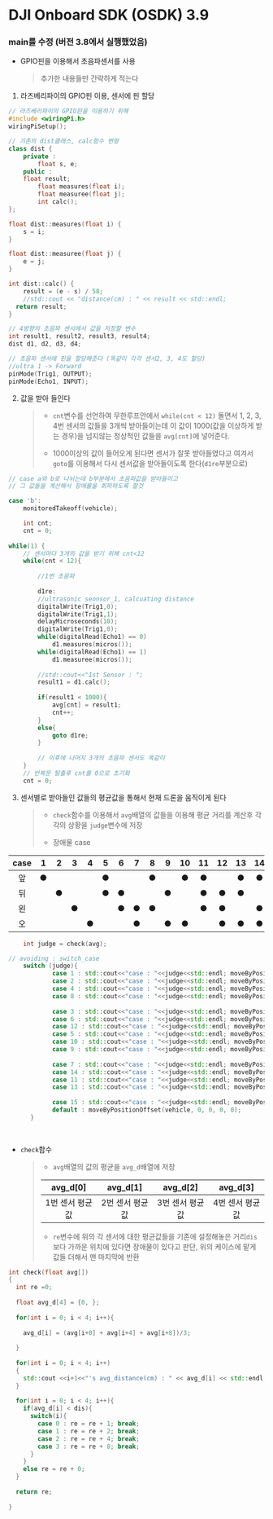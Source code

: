 # DJI Onboard SDK (OSDK) 3.9

###  main를 수정 (버전 3.8에서 실행했었음)

- GPIO핀을 이용해서 초음파센서를 사용

  > 추가한 내용들만 간략하게 적는다

1. 라즈베리파이의 GPIO핀 이용, 센서에 핀 할당

```c++
// 라즈베리파이의 GPIO핀을 이용하기 위해
#include <wiringPi.h>
wiringPiSetup();

// 기존의 dist클래스, calc함수 변형
class dist {
	private :
		float s, e;
	public :
    float result;
		float measures(float i);
		float measuree(float j);
		int calc();
};

float dist::measures(float i) {
	s = i;
}

float dist::measuree(float j) {
	e = j;
}

int dist::calc() {
	result = (e - s) / 58;
	//std::cout << "distance(cm) : " << result << std::endl;
  return result;
}

// 4방향의 초음파 센서에서 값을 저장할 변수
int result1, result2, result3, result4;
dist d1, d2, d3, d4;

// 초음파 센서에 핀을 할당해준다 (똑같이 각각 센서2, 3, 4도 할당)
//ultra 1 -> Forward
pinMode(Trig1, OUTPUT);
pinMode(Echo1, INPUT);
```

2. 값을 받아 들인다

   >- ```cnt```변수를 선언하여 무한루프안에서 ```while(cnt < 12)``` 돌면서 1, 2, 3, 4번 센서의 값들을 3개씩 받아들이는데 이 값이 1000(값을 이상하게 받는 경우)을 넘지않는 정상적인 값들을 ```avg[cnt]```에 넣어준다.
   >
   >- 1000이상의 값이 들어오게 된다면 센서가 잘못 받아들였다고 여겨서 ```goto```를 이용해서 다시 센서값을 받아들이도록 한다(```d1re```부분으로)

```c++
// case a와 b로 나뉘는데 b부분에서 초음파값을 받아들이고
// 그 값들을 계산해서 장애물을 회피하도록 할것

case 'b':
	monitoredTakeoff(vehicle);

	int cnt;
    cnt = 0;
    
while(1) {
    // 센서마다 3개의 값을 받기 위해 cnt<12
    while(cnt < 12){
        
        //1번 초음파
        
        d1re:
        //ultrasonic seonsor_1, calcuating distance    
      	digitalWrite(Trig1,0);
      	digitalWrite(Trig1,1);
      	delayMicroseconds(10);
      	digitalWrite(Trig1,0);
      	while(digitalRead(Echo1) == 0)
        	d1.measures(micros());
      	while(digitalRead(Echo1) == 1)
        	d1.measuree(micros());
        
      	//std::cout<<"1st Sensor : ";
      	result1 = d1.calc();
      
      	if(result1 < 1000){
			avg[cnt] = result1;
		  	cnt++;
	  	}
	    else{
		    goto d1re;
	  	}
        
        // 이후에 나머지 3개의 초음파 센서도 똑같이
    }
    // 반복문 탈출후 cnt를 0으로 초기화
    cnt = 0;
```

3. 센서별로 받아들인 값들의 평균값을 통해서 현재 드론을 움직이게 된다

   > - ```check```함수를 이용해서 ```avg```배열의 값들을 이용해 평균 거리를 계산후 각각의 상황을 ```judge```변수에 저장
   >
   > - 장애물 case

| case |  1   |  2   |  3   |  4   |  5   |  6   |  7   |  8   |  9   |  10  |  11  |  12  |  13  |  14  |  15  |
| :--: | :--: | :--: | :--: | :--: | :--: | :--: | :--: | :--: | :--: | :--: | :--: | :--: | :--: | :--: | :--: |
|  앞  |  ●   |      |      |      |  ●   |      |      |  ●   |      |  ●   |  ●   |      |  ●   |  ●   |  ●   |
|  뒤  |      |  ●   |      |      |  ●   |  ●   |      |      |  ●   |      |  ●   |  ●   |  ●   |      |  ●   |
|  왼  |      |      |  ●   |      |      |  ●   |  ●   |  ●   |      |      |  ●   |  ●   |      |  ●   |  ●   |
|  오  |      |      |      |  ●   |      |      |  ●   |      |  ●   |  ●   |      |  ●   |  ●   |  ●   |  ●   |



```c++
    int judge = check(avg);

// avoiding : switch_case
	switch (judge){
            case 1 : std::cout<<"case : "<<judge<<std::endl; moveByPositionOffset(vehicle, -15, 0, 0, 0);     break; //0001
        	case 2 : std::cout<<"case : "<<judge<<std::endl; moveByPositionOffset(vehicle, 15, 0, 0, 0);      break; //0010
       	 	case 4 : std::cout<<"case : "<<judge<<std::endl; moveByPositionOffset(vehicle, 0, 15, 0, 0);      break; //0100
        	case 8 : std::cout<<"case : "<<judge<<std::endl; moveByPositionOffset(vehicle, 0, -15, 0, 0);     break; //1000 
        
        	case 3 : std::cout<<"case : "<<judge<<std::endl; moveByPositionOffset(vehicle, 0, 15, 0, 0);      break; //0011
        	case 6 : std::cout<<"case : "<<judge<<std::endl; moveByPositionOffset(vehicle, 15, 15, 0, 0);      break; //0110
        	case 12 : std::cout<<"case : "<<judge<<std::endl; moveByPositionOffset(vehicle, 15, 0, 0, 0);     break; //1100
        	case 5 : std::cout<<"case : "<<judge<<std::endl; moveByPositionOffset(vehicle, -15, 15, 0, 0);     break; //0101
        	case 10 : std::cout<<"case : "<<judge<<std::endl; moveByPositionOffset(vehicle, 15, -15, 0, 0);    break; //1010
        	case 9 : std::cout<<"case : "<<judge<<std::endl; moveByPositionOffset(vehicle, -15, -15, 0, 0);    break; //1001
        
        	case 7 : std::cout<<"case : "<<judge<<std::endl; moveByPositionOffset(vehicle, 0, 15, 0, 0);     break; //0111
        	case 14 : std::cout<<"case : "<<judge<<std::endl; moveByPositionOffset(vehicle, 15, 0, 0, 0);     break; //1110
        	case 11 : std::cout<<"case : "<<judge<<std::endl; moveByPositionOffset(vehicle, 0, -15, 0, 0);     break; //1011
        	case 13 : std::cout<<"case : "<<judge<<std::endl; moveByPositionOffset(vehicle, -15, 0, 0, 0);    break; //1101
   
        	case 15 : std::cout<<"case : "<<judge<<std::endl; moveByPositionOffset(vehicle, 0, 0, 15, 0);     break; //1111
        	default : moveByPositionOffset(vehicle, 0, 0, 0, 0);
      }
  
    
```

- ```check```함수

  > - ```avg```배열의 값의 평균을 ```avg_d```배열에 저장
  >
  > |    avg_d[0]     |    avg_d[1]     |    avg_d[2]     |    avg_d[3]     |
  > | :-------------: | :-------------: | :-------------: | :-------------: |
  > | 1번 센서 평균값 | 2번 센서 평균값 | 3번 센서 평균값 | 4번 센서 평균값 |
  >
  > - ```re```변수에 위의 각 센서에 대한 평균값들을 기존에 설정해놓은 거리```dis``` 보다 가까운 위치에 있다면 장애물이 있다고 판단, 위의 케이스에 맡게 값들 더해서 맨 마지막에 반환

```c++
int check(float avg[])
{
  int re =0;
  
  float avg_d[4] = {0, };
  
  for(int i = 0; i < 4; i++){
    
    avg_d[i] = (avg[i+0] + avg[i+4] + avg[i+8])/3;
    
  }
  
  for(int i = 0; i < 4; i++)
  {
    std::cout <<i+1<<"'s avg_distance(cm) : " << avg_d[i] << std::endl;
  }
  
  for(int i = 0; i < 4; i++){
    if(avg_d[i] < dis){
      switch(i){
        case 0 : re = re + 1; break;
        case 1 : re = re + 2; break;
        case 2 : re = re + 4; break;
        case 3 : re = re + 8; break;
      }
    }
    else re = re + 0;
  }
  
  return re; 
    
}
```

